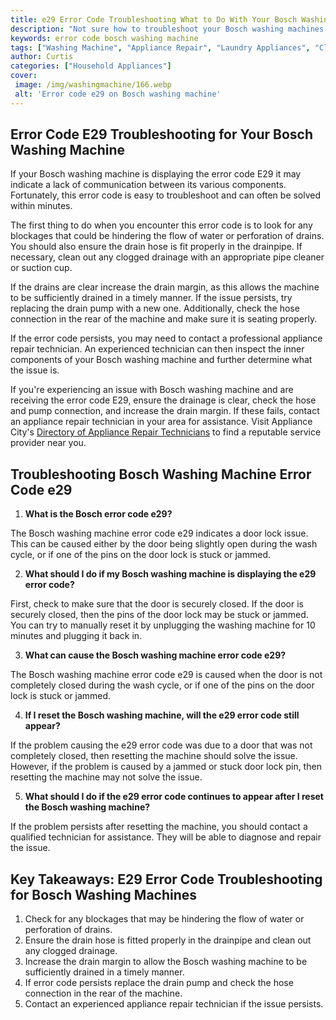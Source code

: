 ```yaml
---
title: e29 Error Code Troubleshooting What to Do With Your Bosch Washing Machine
description: "Not sure how to troubleshoot your Bosch washing machines e29 error code This blog post identifies all of the possible causes explores solutions and provides tips on what to do next to get your washer back up and running"
keywords: error code bosch washing machine
tags: ["Washing Machine", "Appliance Repair", "Laundry Appliances", "Clean Appliance", "Appliance Brand"]
author: Curtis
categories: ["Household Appliances"]
cover: 
 image: /img/washingmachine/166.webp
 alt: 'Error code e29 on Bosch washing machine'
---
```

## Error Code E29 Troubleshooting for Your Bosch Washing Machine

If your Bosch washing machine is displaying the error code E29 it may indicate a lack of communication between its various components. Fortunately, this error code is easy to troubleshoot and can often be solved within minutes.

The first thing to do when you encounter this error code is to look for any blockages that could be hindering the flow of water or perforation of drains. You should also ensure the drain hose is fit properly in the drainpipe. If necessary, clean out any clogged drainage with an appropriate pipe cleaner or suction cup. 

If the drains are clear increase the drain margin, as this allows the machine to be sufficiently drained in a timely manner. If the issue persists, try replacing the drain pump with a new one. Additionally, check the hose connection in the rear of the machine and make sure it is seating properly.

If the error code persists, you may need to contact a professional appliance repair technician. An experienced technician can then inspect the inner components of your Bosch washing machine and further determine what the issue is.

If you're experiencing an issue with Bosch washing machine and are receiving the error code E29, ensure the drainage is clear, check the hose and pump connection, and increase the drain margin. If these fails, contact an appliance repair technician in your area for assistance. Visit Appliance City's [Directory of Appliance Repair Technicians](./pages/appliance-repair-technicians) to find a reputable service provider near you.

## Troubleshooting Bosch Washing Machine Error Code e29

1. **What is the Bosch error code e29?** 

The Bosch washing machine error code e29 indicates a door lock issue. This can be caused either by the door being slightly open during the wash cycle, or if one of the pins on the door lock is stuck or jammed. 

2. **What should I do if my Bosch washing machine is displaying the e29 error code?**

First, check to make sure that the door is securely closed. If the door is securely closed, then the pins of the door lock may be stuck or jammed. You can try to manually reset it by unplugging the washing machine for 10 minutes and plugging it back in.

3. **What can cause the Bosch washing machine error code e29?**

The Bosch washing machine error code e29 is caused when the door is not completely closed during the wash cycle, or if one of the pins on the door lock is stuck or jammed. 

4. **If I reset the Bosch washing machine, will the e29 error code still appear?**

If the problem causing the e29 error code was due to a door that was not completely closed, then resetting the machine should solve the issue. However, if the problem is caused by a jammed or stuck door lock pin, then resetting the machine may not solve the issue. 

5. **What should I do if the e29 error code continues to appear after I reset the Bosch washing machine?**

If the problem persists after resetting the machine, you should contact a qualified technician for assistance. They will be able to diagnose and repair the issue.

## Key Takeaways: E29 Error Code Troubleshooting for Bosch Washing Machines 
1. Check for any blockages that may be hindering the flow of water or perforation of drains. 
2. Ensure the drain hose is fitted properly in the drainpipe and clean out any clogged drainage.
3. Increase the drain margin to allow the Bosch washing machine to be sufficiently drained in a timely manner.
4. If error code persists replace the drain pump and check the hose connection in the rear of the machine. 
5. Contact an experienced appliance repair technician if the issue persists.
